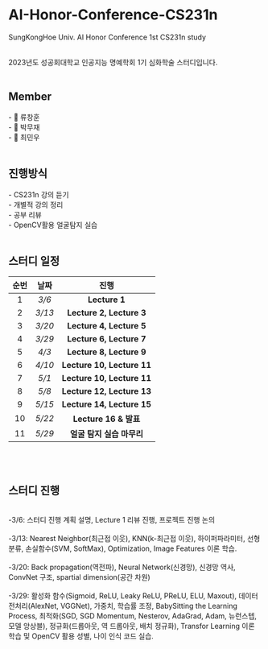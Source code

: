 # AI-Honor-Conference-CS231n
SungKongHoe Univ.  AI Honor Conference 1st CS231n study

<br>
2023년도 성공회대학교 인공지능 명예학회 1기 심화학술 스터디입니다.
<br>
<br>
<h2> Member </h2>
- 🧑 류창훈
<br> - 🧑 박무재
<br> - 🧑 최민우

<br>
<br>

<h2> 진행방식 </h2>
- CS231n 강의 듣기
<br> - 개별적 강의 정리
<br> - 공부 리뷰  
<br> - OpenCV활용 얼굴탐지 실습
<br>
<br>

<h2> 스터디 일정 </h5>


|순번|날짜|진행|
|:---:|:---:|:---:|
|1|*3/6*|**Lecture 1**|
|2|*3/13*|**Lecture 2, Lecture 3**|
|3|*3/20*|**Lecture 4, Lecture 5**|
|4|*3/29*|**Lecture 6, Lecture 7**|
|5|*4/3*|**Lecture 8, Lecture 9**|
|6|*4/10*|**Lecture 10, Lecture 11**|
|7|*5/1*|**Lecture 10, Lecture 11**|
|8|*5/8*|**Lecture 12, Lecture 13**|
|9|*5/15*|**Lecture 14, Lecture 15**|
|10|*5/22*|**Lecture 16 & 발표**|
|11|*5/29*|**얼굴 탐지 실습 마무리**|

<br>
<br>
<h2> 스터디 진행 </h2>
<br>
-3/6: 스터디 진행 계획 설명, Lecture 1 리뷰 진행, 프로젝트 진행 논의
<br>
<br> -3/13: Nearest Neighbor(최근접 이웃), KNN(k-최근접 이웃), 하이퍼파라미터, 선형분류, 손실함수(SVM, SoftMax), Optimization, Image Features 이론 학습.
<br>
<br> -3/20: Back propagation(역전파), Neural Network(신경망), 신경망 역사, ConvNet 구조, spartial dimension(공간 차원)
<br>
<br> -3/29: 활성화 함수(Sigmoid, ReLU, Leaky ReLU, PReLU, ELU, Maxout), 데이터 전처리(AlexNet, VGGNet), 가중치, 학습률 조정, BabySitting the Learning Process, 최적화(SGD, SGD Momentum, Nesterov, AdaGrad, Adam, 뉴런스텝, 모델 앙상블), 정규화(드롭아웃, 역 드롭아웃, 배치 정규화), Transfor Learning 이론 학습 및 OpenCV 활용 성별, 나이 인식 코드 실습.
